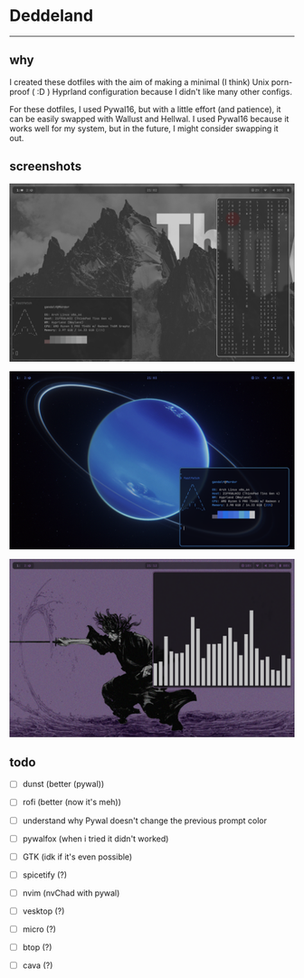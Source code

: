 # Deddeland

---

## why

I created these dotfiles with the aim of making a minimal (I think) Unix porn-proof ( :D ) Hyprland configuration because I didn't like many other configs.

For these dotfiles, I used Pywal16, but with a little effort (and patience), it can be easily swapped with Wallust and Hellwal. I used Pywal16 because it works well for my system, but in the future, I might consider swapping it out.

## screenshots

![ops...](screenshots/img1.png)

![ops...](screenshots/img2.png)

![ops...](screenshots/img3.png)

## todo

- [ ] dunst (better (pywal))

- [ ] rofi (better (now it's meh))

- [ ] understand why Pywal doesn't change the previous prompt color

- [ ] pywalfox (when i tried it didn't worked)

- [ ] GTK (idk if it's even possible)

- [ ] spicetify (?)

- [ ] nvim (nvChad with pywal)

- [ ] vesktop (?)

- [ ] micro (?)

- [ ] btop (?)

- [ ] cava (?)
